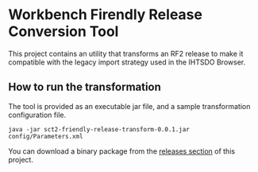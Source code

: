 # Workbench Firendly Release Conversion Tool

This project contains an utility that transforms an RF2 release to make it 
compatible with the legacy import strategy used in the IHTSDO Browser.

## How to run the transformation

The tool is provided as an executable jar file, and a sample transformation 
configuration file.

`
java -jar sct2-friendly-release-transform-0.0.1.jar config/Parameters.xml
`

You can download a binary package from the [releases section](https://github.com/termMed/sct2-friendly-release/releases) of this project.
